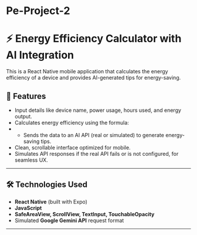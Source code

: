 # Pe-Project-2
# ⚡ Energy Efficiency Calculator with AI Integration

This is a React Native mobile application that calculates the energy efficiency of a device and provides AI-generated tips for energy-saving. 
## 🚀 Features

- Input details like device name, power usage, hours used, and energy output.
- Calculates energy efficiency using the formula:
- - Sends the data to an AI API (real or simulated) to generate energy-saving tips.
- Clean, scrollable interface optimized for mobile.
- Simulates API responses if the real API fails or is not configured, for seamless UX.

---

## 🛠️ Technologies Used

- **React Native** (built with Expo)
- **JavaScript**
- **SafeAreaView, ScrollView, TextInput, TouchableOpacity**
- Simulated **Google Gemini API** request format

---


